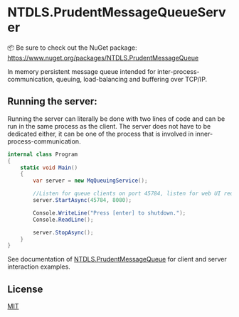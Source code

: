 # NTDLS.PrudentMessageQueueServer

📦 Be sure to check out the NuGet package: https://www.nuget.org/packages/NTDLS.PrudentMessageQueue

In memory persistent message queue intended for inter-process-communication,
    queuing, load-balancing and buffering over TCP/IP.

## Running the server:

Running the server can literally be done with two lines of code and can be run in the same process as the client.
The server does not have to be dedicated either, it can be one of the process that is involved in inner-process-communication.

```csharp
internal class Program
{
    static void Main()
    {
        var server = new MqQueuingService();

        //Listen for queue clients on port 45784, listen for web UI requests on port 8080.
        server.StartAsync(45784, 8080);

        Console.WriteLine("Press [enter] to shutdown.");
        Console.ReadLine();

        server.StopAsync();
    }
}
```
See documentation of [NTDLS.PrudentMessageQueue](https://www.nuget.org/packages/NTDLS.PrudentMessageQueue) for client and server interaction examples.


## License
[MIT](https://choosealicense.com/licenses/mit/)
